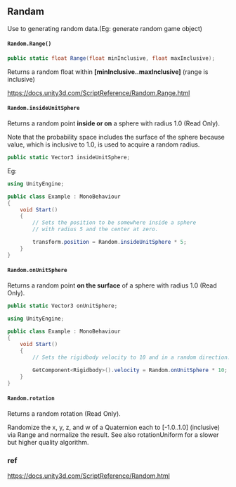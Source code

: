 ## Randam
Use to generating random data.(Eg: generate random game object)
  
#### `Random.Range()`

```cs
public static float Range(float minInclusive, float maxInclusive);
```



Returns a random float within **[minInclusive..maxInclusive]** (range is inclusive)

https://docs.unity3d.com/ScriptReference/Random.Range.html


#### `Random.insideUnitSphere`

Returns a random point **inside or on** a sphere with radius 1.0 (Read Only).

Note that the probability space includes the surface of the sphere because value, which is inclusive to 1.0, is used to acquire a random radius.

```cs
public static Vector3 insideUnitSphere;
```

Eg:
```cs
using UnityEngine;

public class Example : MonoBehaviour
{
    void Start()
    {
        // Sets the position to be somewhere inside a sphere
        // with radius 5 and the center at zero.

        transform.position = Random.insideUnitSphere * 5;
    }
}

```

#### `Random.onUnitSphere`

Returns a random point **on the surface** of a sphere with radius 1.0 (Read Only).

```cs
public static Vector3 onUnitSphere;
```


```cs
using UnityEngine;

public class Example : MonoBehaviour
{
    void Start()
    {
        // Sets the rigidbody velocity to 10 and in a random direction.

        GetComponent<Rigidbody>().velocity = Random.onUnitSphere * 10;
    }
}

```

#### `Random.rotation`

Returns a random rotation (Read Only).

Randomize the x, y, z, and w of a Quaternion each to [-1.0..1.0] (inclusive) via Range and normalize the result. See also rotationUniform for a slower but higher quality algorithm.





### ref

https://docs.unity3d.com/ScriptReference/Random.html

